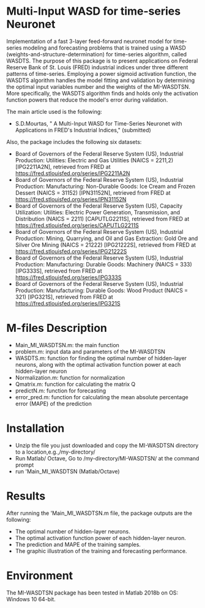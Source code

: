 # Multi-Input WASD for time-series Neuronet
Implementation of a fast 3-layer feed-forward neuronet model for time-series modeling and forecasting problems that is trained using a WASD (weights-and-structure-determination) for time-series algorithm, called WASDTS.
The purpose of this package is to present applications on Federal Reserve Bank of St. Louis (FRED) industrial indices under three different patterns of time-series.
Employing a power sigmoid activation function, the WASDTS algorithm handles the model fitting and validation by determining the optimal input variables number and the weights of the MI-WASDTSN. More specifically, the WASDTS algorithm finds and holds only the activation function powers that reduce the model's error during validation. 

The main article used is the following:
*	S.D.Mourtas, " A Multi-Input WASD for Time-Series Neuronet with Applications in FRED's Industrial Indices," (submitted)

Also, the package includes the following six datasets:
*	Board of Governors of the Federal Reserve System (US), Industrial Production: Utilities: Electric and Gas Utilities (NAICS = 2211,2) [IPG2211A2N], retrieved from FRED at https://fred.stlouisfed.org/series/IPG2211A2N
*	Board of Governors of the Federal Reserve System (US), Industrial Production: Manufacturing: Non-Durable Goods: Ice Cream and Frozen Dessert (NAICS = 31152) [IPN31152N], retrieved from FRED at https://fred.stlouisfed.org/series/IPN31152N
*	Board of Governors of the Federal Reserve System (US), Capacity Utilization: Utilities: Electric Power Generation, Transmission, and Distribution (NAICS = 2211) [CAPUTLG2211S], retrieved from FRED at https://fred.stlouisfed.org/series/CAPUTLG2211S
*	Board of Governors of the Federal Reserve System (US), Industrial Production: Mining, Quarrying, and Oil and Gas Extraction: Gold Ore and Silver Ore Mining (NAICS = 21222) [IPG21222S], retrieved from FRED at https://fred.stlouisfed.org/series/IPG21222S
*	Board of Governors of the Federal Reserve System (US), Industrial Production: Manufacturing: Durable Goods: Machinery (NAICS = 333) [IPG333S], retrieved from FRED at https://fred.stlouisfed.org/series/IPG333S
*	Board of Governors of the Federal Reserve System (US), Industrial Production: Manufacturing: Durable Goods: Wood Product (NAICS = 321) [IPG321S], retrieved from FRED at https://fred.stlouisfed.org/series/IPG321S 

# M-files Description
*	Main_MI_WASDTSN.m: the main function
*	problem.m: input data and parameters of the MI-WASDTSN
*	WASDTS.m: function for finding the optimal number of hidden-layer neurons, along with the optimal activation function power at each hidden-layer neuron
*	Normalization.m: function for normalization
*	Qmatrix.m: function for calculating the matrix Q
*	predictN.m: function for forecasting
*	error_pred.m: function for calculating the mean absolute percentage error (MAPE) of the prediction

# Installation
*	Unzip the file you just downloaded and copy the MI-WASDTSN directory to a location,e.g.,/my-directory/
*	Run Matlab/ Octave, Go to /my-directory/MI-WASDTSN/ at the command prompt
*	run 'Main_MI_WASDTSN (Matlab/Octave)

# Results
After running the 'Main_MI_WASDTSN.m file, the package outputs are the following:
*	The optimal number of hidden-layer neurons.
*	The optimal activation function power of each hidden-layer neuron.
*	The prediction and MAPE of the training samples.
*	The graphic illustration of the training and forecasting performance.

# Environment
The MI-WASDTSN package has been tested in Matlab 2018b on OS: Windows 10 64-bit.
